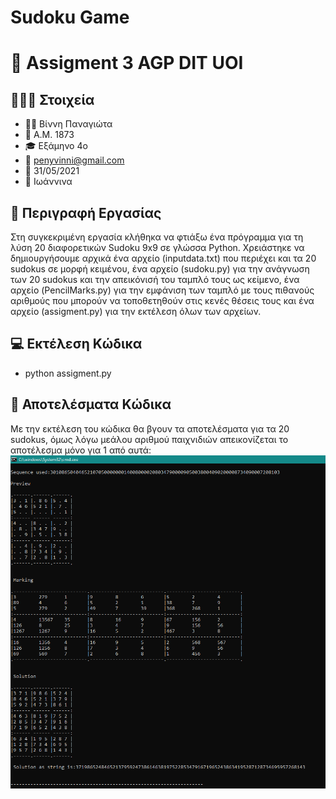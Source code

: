 # Sudoku Game

# 🎯 Assigment 3 AGP DIT UOI


## 👩🏽‍💻 Στοιχεία

- 👩🏽 Βίννη Παναγιώτα
- 🔖 Α.Μ. 1873
- 🎓 Εξάμηνο 4ο
- 📧 penyvinni@gmail.com
- 📆 31/05/2021
- 📍 Ιωάννινα
  

## 📕 Περιγραφή Εργασίας

Στη συγκεκριμένη εργασία κλήθηκα να φτιάξω ένα πρόγραμμα για τη λύση 20 διαφορετικών Sudoku 9x9 σε γλώσσα Python.
Χρειάστηκε να δημιουργήσουμε αρχικά ένα αρχείο (inputdata.txt) που περιέχει και τα 20 sudokus σε μορφή κειμένου, ένα αρχείο (sudoku.py) για την ανάγνωση των 20 sudokus και την απεικόνισή του ταμπλό τους ως
κείμενο, ένα αρχείο (PencilMarks.py) για την εμφάνιση των ταμπλό με τους πιθανούς αριθμούς που μπορούν να τοποθετηθούν στις κενές θέσεις τους και ένα αρχείο (assigment.py) για την εκτέλεση όλων των αρχείων.


## 💻 Εκτέλεση Κώδικα

- python assigment.py


## 🎉 Αποτελέσματα Κώδικα

Με την εκτέλεση του κώδικα θα βγουν τα αποτελέσματα για τα 20 sudokus, όμως λόγω μεάλου αριθμού παιχνιδιών απεικονίζεται το αποτέλεσμα μόνο για 1 από αυτά: 
 ![solution](solution.png)


[facebook]: https://www.facebook.com/profile.php?id=100010249698503
[instagram]: https://www.instagram.com/p.vinni_/
[twitter]: https://twitter.com/peny_vn
[linkedin]: https://www.linkedin.com/in/panagiota-vinni-961265205/
